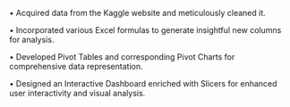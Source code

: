 •	Acquired data from the Kaggle website and meticulously cleaned it. 

•	Incorporated various Excel formulas to generate insightful new columns for analysis.

•	Developed Pivot Tables and corresponding Pivot Charts for comprehensive data representation. 

•	Designed an Interactive Dashboard enriched with Slicers for enhanced user interactivity and visual analysis. 
